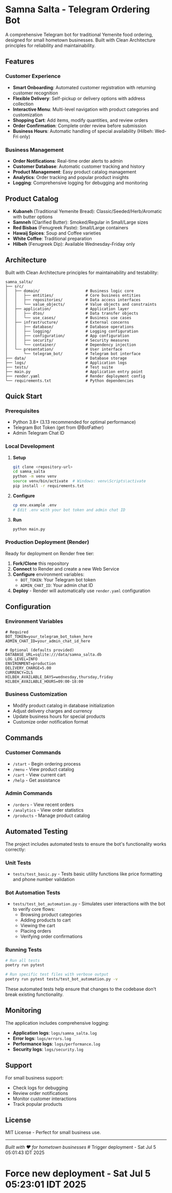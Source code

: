 # Samna Salta - Telegram Ordering Bot

A comprehensive Telegram bot for traditional Yemenite food ordering, designed for small hometown businesses. Built with Clean Architecture principles for reliability and maintainability.

## Features

### Customer Experience
- **Smart Onboarding**: Automated customer registration with returning customer recognition
- **Flexible Delivery**: Self-pickup or delivery options with address collection
- **Interactive Menu**: Multi-level navigation with product categories and customization
- **Shopping Cart**: Add items, modify quantities, and review orders
- **Order Confirmation**: Complete order review before submission
- **Business Hours**: Automatic handling of special availability (Hilbeh: Wed-Fri only)

### Business Management
- **Order Notifications**: Real-time order alerts to admin
- **Customer Database**: Automatic customer tracking and history
- **Product Management**: Easy product catalog management
- **Analytics**: Order tracking and popular product insights
- **Logging**: Comprehensive logging for debugging and monitoring

## Product Catalog

- **Kubaneh** (Traditional Yemenite Bread): Classic/Seeded/Herb/Aromatic with butter options
- **Samneh** (Clarified Butter): Smoked/Regular in Small/Large sizes
- **Red Bisbas** (Fenugreek Paste): Small/Large containers
- **Hawaij Spices**: Soup and Coffee varieties
- **White Coffee**: Traditional preparation
- **Hilbeh** (Fenugreek Dip): Available Wednesday-Friday only

## Architecture

Built with Clean Architecture principles for maintainability and testability:

```
samna_salta/
├── src/
│   ├── domain/                    # Business logic core
│   │   ├── entities/              # Core business entities
│   │   ├── repositories/          # Data access interfaces
│   │   └── value_objects/         # Value objects and constraints
│   ├── application/               # Application layer
│   │   ├── dtos/                  # Data transfer objects
│   │   └── use_cases/             # Business use cases
│   ├── infrastructure/            # External concerns
│   │   ├── database/              # Database operations
│   │   ├── logging/               # Logging configuration
│   │   ├── configuration/         # App configuration
│   │   ├── security/              # Security measures
│   │   └── container/             # Dependency injection
│   └── presentation/              # User interface
│       └── telegram_bot/          # Telegram bot interface
├── data/                          # Database storage
├── logs/                          # Application logs
├── tests/                         # Test suite
├── main.py                        # Application entry point
├── render.yaml                    # Render deployment config
└── requirements.txt               # Python dependencies
```

## Quick Start

### Prerequisites
- Python 3.8+ (3.13 recommended for optimal performance)
- Telegram Bot Token (get from @BotFather)
- Admin Telegram Chat ID

### Local Development

1. **Setup**
   ```bash
   git clone <repository-url>
   cd samna_salta
   python -m venv venv
   source venv/bin/activate  # Windows: venv\Scripts\activate
   pip install -r requirements.txt
   ```

2. **Configure**
   ```bash
   cp env.example .env
   # Edit .env with your bot token and admin chat ID
   ```

3. **Run**
   ```bash
   python main.py
   ```

### Production Deployment (Render)

Ready for deployment on Render free tier:

1. **Fork/Clone** this repository
2. **Connect** to Render and create a new Web Service
3. **Configure** environment variables:
   - `BOT_TOKEN`: Your Telegram bot token
   - `ADMIN_CHAT_ID`: Your admin chat ID
4. **Deploy** - Render will automatically use `render.yaml` configuration

## Configuration

### Environment Variables
```env
# Required
BOT_TOKEN=your_telegram_bot_token_here
ADMIN_CHAT_ID=your_admin_chat_id_here

# Optional (defaults provided)
DATABASE_URL=sqlite:///data/samna_salta.db
LOG_LEVEL=INFO
ENVIRONMENT=production
DELIVERY_CHARGE=5.00
CURRENCY=ILS
HILBEH_AVAILABLE_DAYS=wednesday,thursday,friday
HILBEH_AVAILABLE_HOURS=09:00-18:00
```

### Business Customization
- Modify product catalog in database initialization
- Adjust delivery charges and currency
- Update business hours for special products
- Customize order notification format

## Commands

### Customer Commands
- `/start` - Begin ordering process
- `/menu` - View product catalog
- `/cart` - View current cart
- `/help` - Get assistance

### Admin Commands
- `/orders` - View recent orders
- `/analytics` - View order statistics
- `/products` - Manage product catalog

## Automated Testing

The project includes automated tests to ensure the bot's functionality works correctly:

### Unit Tests
- `tests/test_basic.py` - Tests basic utility functions like price formatting and phone number validation

### Bot Automation Tests
- `tests/test_bot_automation.py` - Simulates user interactions with the bot to verify core flows:
  - Browsing product categories
  - Adding products to cart
  - Viewing the cart
  - Placing orders
  - Verifying order confirmations

### Running Tests
```bash
# Run all tests
poetry run pytest

# Run specific test files with verbose output
poetry run pytest tests/test_bot_automation.py -v
```

These automated tests help ensure that changes to the codebase don't break existing functionality.

## Monitoring

The application includes comprehensive logging:
- **Application logs**: `logs/samna_salta.log`
- **Error logs**: `logs/errors.log`
- **Performance logs**: `logs/performance.log`
- **Security logs**: `logs/security.log`

## Support

For small business support:
- Check logs for debugging
- Review order notifications
- Monitor customer interactions
- Track popular products

## License

MIT License - Perfect for small business use.

---

*Built with ❤️ for hometown businesses* # Trigger deployment - Sat Jul  5 05:01:43 IDT 2025
# Force new deployment - Sat Jul  5 05:23:01 IDT 2025
